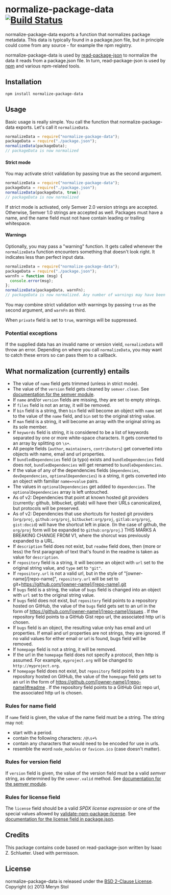 # normalize-package-data [![Build Status](https://travis-ci.org/npm/normalize-package-data.png?branch=master)](https://travis-ci.org/npm/normalize-package-data)

normalize-package-data exports a function that normalizes package metadata. This data is typically found in a package.json file, but in principle could come from any source - for example the npm registry.

normalize-package-data is used by [read-package-json](https://npmjs.org/package/read-package-json) to normalize the data it reads from a package.json file. In turn, read-package-json is used by [npm](https://npmjs.org/package/npm) and various npm-related tools.

## Installation

```
npm install normalize-package-data
```

## Usage

Basic usage is really simple. You call the function that normalize-package-data exports. Let's call it `normalizeData`.

```javascript
normalizeData = require("normalize-package-data");
packageData = require("./package.json");
normalizeData(packageData);
// packageData is now normalized
```

#### Strict mode

You may activate strict validation by passing true as the second argument.

```javascript
normalizeData = require("normalize-package-data");
packageData = require("./package.json");
normalizeData(packageData, true);
// packageData is now normalized
```

If strict mode is activated, only Semver 2.0 version strings are accepted. Otherwise, Semver 1.0 strings are accepted as well. Packages must have a name, and the name field must not have contain leading or trailing whitespace.

#### Warnings

Optionally, you may pass a "warning" function. It gets called whenever the `normalizeData` function encounters something that doesn't look right. It indicates less than perfect input data.

```javascript
normalizeData = require("normalize-package-data");
packageData = require("./package.json");
warnFn = function (msg) {
  console.error(msg);
};
normalizeData(packageData, warnFn);
// packageData is now normalized. Any number of warnings may have been logged.
```

You may combine strict validation with warnings by passing `true` as the second argument, and `warnFn` as third.

When `private` field is set to `true`, warnings will be suppressed.

### Potential exceptions

If the supplied data has an invalid name or version vield, `normalizeData` will throw an error. Depending on where you call `normalizeData`, you may want to catch these errors so can pass them to a callback.

## What normalization (currently) entails

- The value of `name` field gets trimmed (unless in strict mode).
- The value of the `version` field gets cleaned by `semver.clean`. See [documentation for the semver module](https://github.com/isaacs/node-semver).
- If `name` and/or `version` fields are missing, they are set to empty strings.
- If `files` field is not an array, it will be removed.
- If `bin` field is a string, then `bin` field will become an object with `name` set to the value of the `name` field, and `bin` set to the original string value.
- If `man` field is a string, it will become an array with the original string as its sole member.
- If `keywords` field is string, it is considered to be a list of keywords separated by one or more white-space characters. It gets converted to an array by splitting on `\s+`.
- All people fields (`author`, `maintainers`, `contributors`) get converted into objects with name, email and url properties.
- If `bundledDependencies` field (a typo) exists and `bundleDependencies` field does not, `bundledDependencies` will get renamed to `bundleDependencies`.
- If the value of any of the dependencies fields (`dependencies`, `devDependencies`, `optionalDependencies`) is a string, it gets converted into an object with familiar `name=>value` pairs.
- The values in `optionalDependencies` get added to `dependencies`. The `optionalDependencies` array is left untouched.
- As of v2: Dependencies that point at known hosted git providers (currently: github, bitbucket, gitlab) will have their URLs canonicalized, but protocols will be preserved.
- As of v2: Dependencies that use shortcuts for hosted git providers (`org/proj`, `github:org/proj`, `bitbucket:org/proj`, `gitlab:org/proj`, `gist:docid`) will have the shortcut left in place. (In the case of github, the `org/proj` form will be expanded to `github:org/proj`.) THIS MARKS A BREAKING CHANGE FROM V1, where the shorcut was previously expanded to a URL.
- If `description` field does not exist, but `readme` field does, then (more or less) the first paragraph of text that's found in the readme is taken as value for `description`.
- If `repository` field is a string, it will become an object with `url` set to the original string value, and `type` set to `"git"`.
- If `repository.url` is not a valid url, but in the style of "[owner-name]/[repo-name]", `repository.url` will be set to git+https://github.com/[owner-name]/[repo-name].git
- If `bugs` field is a string, the value of `bugs` field is changed into an object with `url` set to the original string value.
- If `bugs` field does not exist, but `repository` field points to a repository hosted on GitHub, the value of the `bugs` field gets set to an url in the form of https://github.com/[owner-name]/[repo-name]/issues . If the repository field points to a GitHub Gist repo url, the associated http url is chosen.
- If `bugs` field is an object, the resulting value only has email and url properties. If email and url properties are not strings, they are ignored. If no valid values for either email or url is found, bugs field will be removed.
- If `homepage` field is not a string, it will be removed.
- If the url in the `homepage` field does not specify a protocol, then http is assumed. For example, `myproject.org` will be changed to `http://myproject.org`.
- If `homepage` field does not exist, but `repository` field points to a repository hosted on GitHub, the value of the `homepage` field gets set to an url in the form of https://github.com/[owner-name]/[repo-name]#readme . If the repository field points to a GitHub Gist repo url, the associated http url is chosen.

### Rules for name field

If `name` field is given, the value of the name field must be a string. The string may not:

- start with a period.
- contain the following characters: `/@\s+%`
- contain any characters that would need to be encoded for use in urls.
- resemble the word `node_modules` or `favicon.ico` (case doesn't matter).

### Rules for version field

If `version` field is given, the value of the version field must be a valid _semver_ string, as determined by the `semver.valid` method. See [documentation for the semver module](https://github.com/isaacs/node-semver).

### Rules for license field

The `license` field should be a valid _SPDX license expression_ or one of the special values allowed by [validate-npm-package-license](https://npmjs.com/package/validate-npm-package-license). See [documentation for the license field in package.json](https://docs.npmjs.com/files/package.json#license).

## Credits

This package contains code based on read-package-json written by Isaac Z. Schlueter. Used with permisson.

## License

normalize-package-data is released under the [BSD 2-Clause License](http://opensource.org/licenses/MIT).  
Copyright (c) 2013 Meryn Stol
